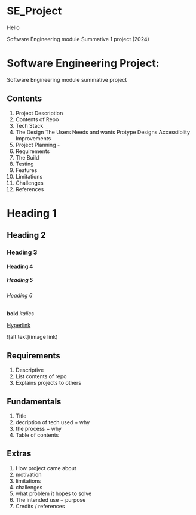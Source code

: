 # SE_Project
Hello

Software Engineering module Summative 1 project (2024)
# Software Engineering Project:
Software Engineering module summative project

## Contents
1. Project Description
2. Contents of Repo
3. Tech Stack
4. The Design
   The Users
   Needs and wants
   Protype Designs
   Accessiiblity
   Improvements
5. Project Planning -
6. Requirements
7. The Build
8. Testing
9. Features
10. Limitations
11. Challenges
12. References


# Heading 1
## Heading 2
### Heading 3
#### Heading 4
##### Heading 5
###### Heading 6

**bold**
*italics*

[Hyperlink](www.google.com)

![alt text](image link)

## Requirements
1. Descriptive
2. List contents of repo
4. Explains projects to others

## Fundamentals
1. Title
2. decription of tech used + why
3. the process + why
4. Table of contents

## Extras
1. How project came about
2. motivation
3. limitations
4. challenges
5. what problem it hopes to solve
6. The intended use + purpose
7. Credits / references
